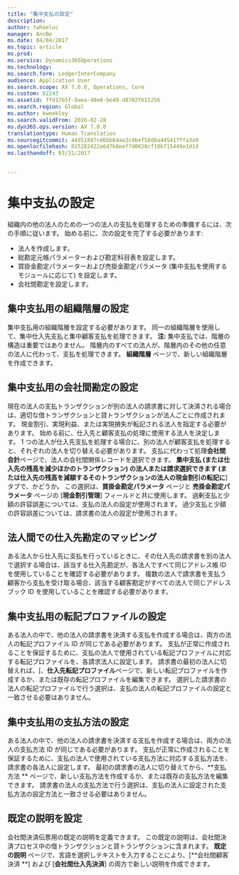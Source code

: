 ```yaml
---
title: "集中支払の設定"
description: 
author: twheeloc
manager: AnnBe
ms.date: 04/04/2017
ms.topic: article
ms.prod: 
ms.service: Dynamics365Operations
ms.technology: 
ms.search.form: LedgerInterCompany
audience: Application User
ms.search.scope: AX 7.0.0, Operations, Core
ms.custom: 62243
ms.assetid: ffd17b5f-9aea-40e0-be49-d8702f615256
ms.search.region: Global
ms.author: kweekley
ms.search.validFrom: 2016-02-28
ms.dyn365.ops.version: AX 7.0.0
translationtype: Human Translation
ms.sourcegitcommit: 44d51807cd6bb64ae2c4bef58d8a445417ffa3a9
ms.openlocfilehash: 815282422a6d7b8eef7d0628cf10b715449e1d1d
ms.lasthandoff: 03/31/2017


---
```


# <a name="set-up-centralized-payments"></a>集中支払の設定



組織内の他の法人のための一つの法人の支払を処理するための準備するには、次の手順に従います。 始める前に、次の設定を完了する必要があります:

-   法人を作成します。
-   総勘定元帳パラメーターおよび勘定科目表を設定します。
-   買掛金勘定パラメーターおよび売掛金勘定パラメータ (集中支払を使用するモジュールに応じて) を設定します。
-   会社間勘定を設定します。

## <a name="set-up-an-organizational-hierarchy-for-centralized-payments"></a>集中支払用の組織階層の設定
集中支払用の組織階層を設定する必要があります。 同一の組織階層を使用して、集中仕入先支払と集中顧客支払を処理できます。 **注:** 集中支払では、階層の構造は重要ではありません。 階層内のすべての法人が、階層内のその他の任意の法人に代わって、支払を処理できます。 **組織階層** ページで、新しい組織階層を作成できます。

## <a name="set-up-an-intercompany-account-for-centralized-payments"></a>集中支払用の会社間勘定の設定
現在の法人の支払トランザクションが別の法人の請求書に対して決済される場合は、適切な借トランザクションと貸トランザクションが法人ごとに作成されます。 現金割引、実現利益、または実現損失が転記される法人を指定する必要があります。 始める前に、仕入先と顧客支払の処理に使用する法人を決定します。 1 つの法人が仕入先支払を処理する場合に、別の法人が顧客支払を処理すると、それぞれの法人を切り替える必要があります。 支払に代わって処理**会社間会計**ページで、法人の会社間関係レコードを選択できます。 **集中支払 (または仕入先の残高を減少ほかのトランザクション) の法人または請求選択できます (または仕入先の残高を減額するそのトランザクションの法人の現金割引の転記に**]タブで、かどうか。 この選択は、**買掛金勘定パラメータ** ページと **売掛金勘定パラメータ** ページの [**現金割引管理**] フィールドと共に使用します。 過剰支払と少額の許容誤差については、支払の法人の設定が使用されます。 過少支払と少額の許容誤差については、請求書の法人の設定が使用されます。

## <a name="map-vendor-accounts-across-legal-entities"></a>法人間での仕入先勘定のマッピング
ある法人から仕入先に支払を行っているときに、その仕入先の請求書を別の法人で選択する場合は、該当する仕入先勘定が、各法人ですべて同じアドレス帳 ID を使用していることを確認する必要があります。 複数の法人で請求書を支払う顧客から支払を受け取る場合、該当する顧客勘定がすべての法人で同じアドレス ブック ID を使用していることを確認する必要があります。

## <a name="set-up-posting-profiles-for-centralized-payments"></a>集中支払用の転記プロファイルの設定
ある法人の中で、他の法人の請求書を決済する支払を作成する場合は、両方の法人の転記プロファイル ID が同じである必要があります。 支払が正常に作成されることを保証するために、支払の法人で使用されている転記プロファイルに対応する転記プロファイルを、各請求法人に設定します。 請求書の最初の法人に切替えれば、[、**仕入先転記プロファイル**ページで、新しい転記プロファイルを作成するか、または既存の転記プロファイルを編集できます。 選択した請求書の法人の転記プロファイルで行う選択は、支払の法人の転記プロファイルの設定と一致させる必要はありません。

## <a name="set-up-methods-of-payment-for-centralized-payments"></a>集中支払用の支払方法の設定
ある法人の中で、他の法人の請求書を決済する支払を作成する場合は、両方の法人の支払方法 ID が同じである必要があります。 支払が正常に作成されることを保証するために、支払の法人で使用されている支払方法に対応する支払方法を、請求書の各法人に設定します。 最初の請求書の法人に切り替えてから、**支払方法 ** ページで、新しい支払方法を作成するか、または既存の支払方法を編集できます。 請求書の法人の支払方法で行う選択は、支払の法人に設定された支払方法の設定方法と一致させる必要はありません。

## <a name="set-up-default-descriptions"></a>既定の説明を設定
会社間決済伝票用の既定の説明を定義できます。 この既定の説明は、会社間決済プロセス中の借トランザクションと貸トランザクションに含まれます。 **既定の説明** ページで、言語を選択しテキストを入力することにより、[**会社間顧客決済 **] および [**会社間仕入先決済**] の両方で新しい説明を作成できます。


